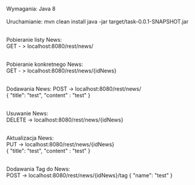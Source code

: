 Wymagania: Java 8 <br />  
Uruchamianie: mvn clean install java -jar target/task-0.0.1-SNAPSHOT.jar  <br /><br />

Pobieranie listy News: <br /> 
GET - > localhost:8080/rest/news/  <br /><br />


Pobieranie konkretnego News: <br />
GET - > localhost:8080/rest/news/{idNews}  <br /><br />

Dodawania News: POST -> localhost:8080/rest/news/ <br />
{ "title": "test", "content" : "test" }  <br /><br />

Usuwanie News:  <br />
DELETE -> localhost:8080/rest/news/{idNews}  <br /> <br />


Aktualizacja News: <br />
PUT -> localhost:8080/rest/news/{idNews} <br />
{ "title": "test", "content" : "test" }  <br /><br />

Dodawania Tag do News: <br />
POST -> localhost:8080/rest/news/{idNews}/tag { "name": "test" }
